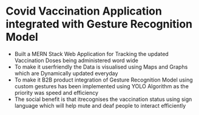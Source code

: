 # Covid Vaccination Application integrated with Gesture Recognition Model
- Built a MERN Stack Web Application for Tracking the updated Vaccination
Doses being administered word wide
- To make it userfriendly the Data is visualised using Maps and Graphs which
are Dynamically updated everyday
- To make it B2B product integration of Gesture Recognition Model using
custom gestures has been implemented using YOLO Algorithm as the
priority was speed and efficiency
- The social benefit is that itrecognises the vaccination status using sign
language which will help mute and deaf people to interact efficiently
